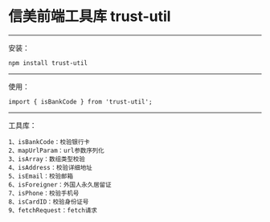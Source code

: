 # 信美前端工具库 trust-util

---
安装：

```
npm install trust-util
```

---
使用：

```
import { isBankCode } from 'trust-util';
```

---
工具库：

```
1、isBankCode：校验银行卡
2、mapUrlParam：url参数序列化
3、isArray：数组类型校验
4、isAddress：校验详细地址
5、isEmail：校验邮箱
6、isForeigner：外国人永久居留证
7、isPhone：校验手机号
8、isCardID：校验身份证号
9、fetchRequest：fetch请求
```